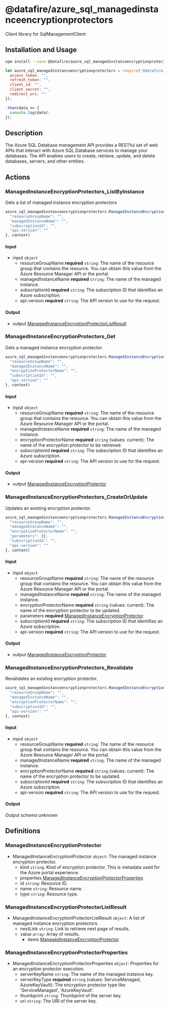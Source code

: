 # @datafire/azure_sql_managedinstanceencryptionprotectors

Client library for SqlManagementClient

## Installation and Usage
```bash
npm install --save @datafire/azure_sql_managedinstanceencryptionprotectors
```
```js
let azure_sql_managedinstanceencryptionprotectors = require('@datafire/azure_sql_managedinstanceencryptionprotectors').create({
  access_token: "",
  refresh_token: "",
  client_id: "",
  client_secret: "",
  redirect_uri: ""
});

.then(data => {
  console.log(data);
});
```

## Description

The Azure SQL Database management API provides a RESTful set of web APIs that interact with Azure SQL Database services to manage your databases. The API enables users to create, retrieve, update, and delete databases, servers, and other entities.

## Actions

### ManagedInstanceEncryptionProtectors_ListByInstance
Gets a list of managed instance encryption protectors


```js
azure_sql_managedinstanceencryptionprotectors.ManagedInstanceEncryptionProtectors_ListByInstance({
  "resourceGroupName": "",
  "managedInstanceName": "",
  "subscriptionId": "",
  "api-version": ""
}, context)
```

#### Input
* input `object`
  * resourceGroupName **required** `string`: The name of the resource group that contains the resource. You can obtain this value from the Azure Resource Manager API or the portal.
  * managedInstanceName **required** `string`: The name of the managed instance.
  * subscriptionId **required** `string`: The subscription ID that identifies an Azure subscription.
  * api-version **required** `string`: The API version to use for the request.

#### Output
* output [ManagedInstanceEncryptionProtectorListResult](#managedinstanceencryptionprotectorlistresult)

### ManagedInstanceEncryptionProtectors_Get
Gets a managed instance encryption protector.


```js
azure_sql_managedinstanceencryptionprotectors.ManagedInstanceEncryptionProtectors_Get({
  "resourceGroupName": "",
  "managedInstanceName": "",
  "encryptionProtectorName": "",
  "subscriptionId": "",
  "api-version": ""
}, context)
```

#### Input
* input `object`
  * resourceGroupName **required** `string`: The name of the resource group that contains the resource. You can obtain this value from the Azure Resource Manager API or the portal.
  * managedInstanceName **required** `string`: The name of the managed instance.
  * encryptionProtectorName **required** `string` (values: current): The name of the encryption protector to be retrieved.
  * subscriptionId **required** `string`: The subscription ID that identifies an Azure subscription.
  * api-version **required** `string`: The API version to use for the request.

#### Output
* output [ManagedInstanceEncryptionProtector](#managedinstanceencryptionprotector)

### ManagedInstanceEncryptionProtectors_CreateOrUpdate
Updates an existing encryption protector.


```js
azure_sql_managedinstanceencryptionprotectors.ManagedInstanceEncryptionProtectors_CreateOrUpdate({
  "resourceGroupName": "",
  "managedInstanceName": "",
  "encryptionProtectorName": "",
  "parameters": {},
  "subscriptionId": "",
  "api-version": ""
}, context)
```

#### Input
* input `object`
  * resourceGroupName **required** `string`: The name of the resource group that contains the resource. You can obtain this value from the Azure Resource Manager API or the portal.
  * managedInstanceName **required** `string`: The name of the managed instance.
  * encryptionProtectorName **required** `string` (values: current): The name of the encryption protector to be updated.
  * parameters **required** [ManagedInstanceEncryptionProtector](#managedinstanceencryptionprotector)
  * subscriptionId **required** `string`: The subscription ID that identifies an Azure subscription.
  * api-version **required** `string`: The API version to use for the request.

#### Output
* output [ManagedInstanceEncryptionProtector](#managedinstanceencryptionprotector)

### ManagedInstanceEncryptionProtectors_Revalidate
Revalidates an existing encryption protector.


```js
azure_sql_managedinstanceencryptionprotectors.ManagedInstanceEncryptionProtectors_Revalidate({
  "resourceGroupName": "",
  "managedInstanceName": "",
  "encryptionProtectorName": "",
  "subscriptionId": "",
  "api-version": ""
}, context)
```

#### Input
* input `object`
  * resourceGroupName **required** `string`: The name of the resource group that contains the resource. You can obtain this value from the Azure Resource Manager API or the portal.
  * managedInstanceName **required** `string`: The name of the managed instance.
  * encryptionProtectorName **required** `string` (values: current): The name of the encryption protector to be updated.
  * subscriptionId **required** `string`: The subscription ID that identifies an Azure subscription.
  * api-version **required** `string`: The API version to use for the request.

#### Output
*Output schema unknown*



## Definitions

### ManagedInstanceEncryptionProtector
* ManagedInstanceEncryptionProtector `object`: The managed instance encryption protector.
  * kind `string`: Kind of encryption protector. This is metadata used for the Azure portal experience.
  * properties [ManagedInstanceEncryptionProtectorProperties](#managedinstanceencryptionprotectorproperties)
  * id `string`: Resource ID.
  * name `string`: Resource name.
  * type `string`: Resource type.

### ManagedInstanceEncryptionProtectorListResult
* ManagedInstanceEncryptionProtectorListResult `object`: A list of managed instance encryption protectors.
  * nextLink `string`: Link to retrieve next page of results.
  * value `array`: Array of results.
    * items [ManagedInstanceEncryptionProtector](#managedinstanceencryptionprotector)

### ManagedInstanceEncryptionProtectorProperties
* ManagedInstanceEncryptionProtectorProperties `object`: Properties for an encryption protector execution.
  * serverKeyName `string`: The name of the managed instance key.
  * serverKeyType **required** `string` (values: ServiceManaged, AzureKeyVault): The encryption protector type like 'ServiceManaged', 'AzureKeyVault'.
  * thumbprint `string`: Thumbprint of the server key.
  * uri `string`: The URI of the server key.


